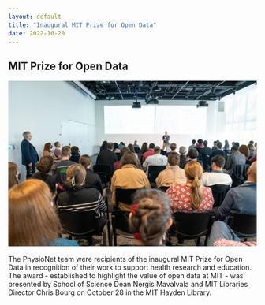 ```yaml
---
layout: default
title: "Inaugural MIT Prize for Open Data"
date: 2022-10-28
---
```


## MIT Prize for Open Data

![Tom Pollard. MIT Open Data.](/assets/images/opendata102822-087.jpg)

The PhysioNet team were recipients of the inaugural MIT Prize for Open Data in recognition of their work to support health research and education. The award - established to highlight the value of open data at MIT - was presented by School of Science Dean Nergis Mavalvala and MIT Libraries Director Chris Bourg on October 28 in the MIT Hayden Library. 